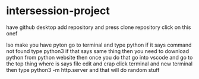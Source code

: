 # intersession-project

have github desktop
add repository and press clone repository
click on this onef

lso make you have pyton
go to terminal and type python if it says command not found type python3 if that says same thing then you need to download python from python website
then once you do that go into vscode and go to the top thing where is says file edit and crap
click terminal and new terminal then type python3 -m http.server and that will do random stuff